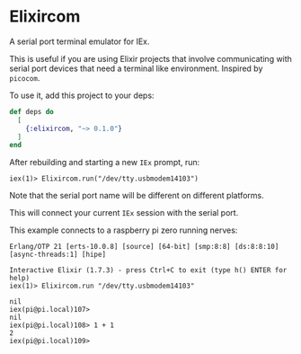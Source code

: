 # Elixircom

A serial port terminal emulator for IEx.

This is useful if you are using Elixir projects that
involve communicating with serial port devices that need
a terminal like environment. Inspired by `picocom`.

To use it, add this project to your deps:

```elixir
def deps do
  [
    {:elixircom, "~> 0.1.0"}
  ]
end
```

After rebuilding and starting a new `IEx` prompt, run:

```
iex(1)> Elixircom.run("/dev/tty.usbmodem14103")
```

Note that the serial port name will be different on different
platforms.

This will connect your current `IEx` session with the serial port.

This example connects to a raspberry pi zero running nerves:

```
Erlang/OTP 21 [erts-10.0.8] [source] [64-bit] [smp:8:8] [ds:8:8:10] [async-threads:1] [hipe]

Interactive Elixir (1.7.3) - press Ctrl+C to exit (type h() ENTER for help)
iex(1)> Elixircom.run "/dev/tty.usbmodem14103"

nil
iex(pi@pi.local)107>
nil
iex(pi@pi.local)108> 1 + 1
2
iex(pi@pi.local)109>
```

